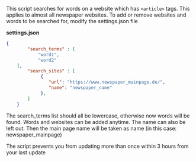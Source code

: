 
This script searches for words on a website which has  `<article>` tags. This applies to almost all newspaper websites. To add or remove websites and words to be searched for, modify the settings.json file

**settings.json**

```json
{
    	"search_terms" : [
    		"word1",
    		"word2"
	],
    	"search_sites" : [  
	    	 {  
		    	"url": "https://www.newspaper_mainpage.de/",  
	    		"name": "newspaper_name"
	    	 },  
    	]
    }
```
The search_terms list should all be lowercase, otherwise now words will be found.
Words and websites can be added anytime.
The name can also be left out. Then the main page name will be taken as name (in this case: newspaper_mainpage)

The script prevents you from updating more than once within 3 hours from your last update
